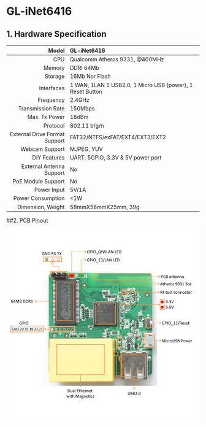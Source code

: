 # 	GL-iNet6416

## 1. Hardware Specification

|                         Model | GL-iNet6416                              |
| ----------------------------: | :--------------------------------------- |
|                           CPU | Qualcomm Atheros 9331, @400MHz           |
|                        Memory | DDRI 64Mb                                |
|                       Storage | 16Mb Nor Flash                           |
|                    Interfaces | 1 WAN, 1LAN 1 USB2.0, 1 Micro USB (power), 1 Reset Button |
|                     Frequency | 2.4GHz                                   |
|             Transmission Rate | 150Mbps                                  |
|                 Max. Tx Power | 18dBm                                    |
|                      Protocol | 802.11 b/g/n                             |
| External Drive Format Support | FAT32/NTFS/exFAT/EXT4/EXT3/EXT2          |
|                Webcam Support | MJPEG, YUV                               |
|                  DIY Features | UART, 5GPIO, 3.3V & 5V power port        |
|      External Antenna Support | No                                       |
|            PoE Module Support | No                                       |
|                   Power Input | 5V/1A                                    |
|             Power Consumption | <1W                                      |
|             Dimension, Weight | 58mmX58mmX25mm, 39g                      |



##2. PCB Pinout

![](src\6416-markings.jpg) 

   







